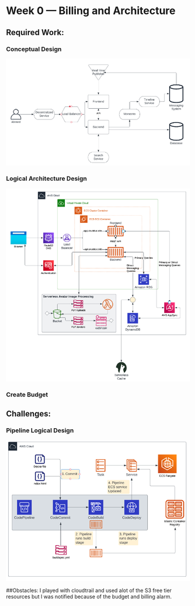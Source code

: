 # Week 0 — Billing and Architecture

## Required Work:

### Conceptual Design

![conceptual-diagram](assets/week0-conceptual-diagram.png)

### Logical Architecture Design

![main-diagram](assets/week0-logical-diagram-main.png)

### Create Budget

## Challenges:

### Pipeline Logical Design

![pipeline-diagram](assets/week0-logical-diagram-pipeline.png)

##Obstacles:
I played with cloudtrail and used alot of the S3 free tier resources but I was notified because of the budget and billing alarm.
